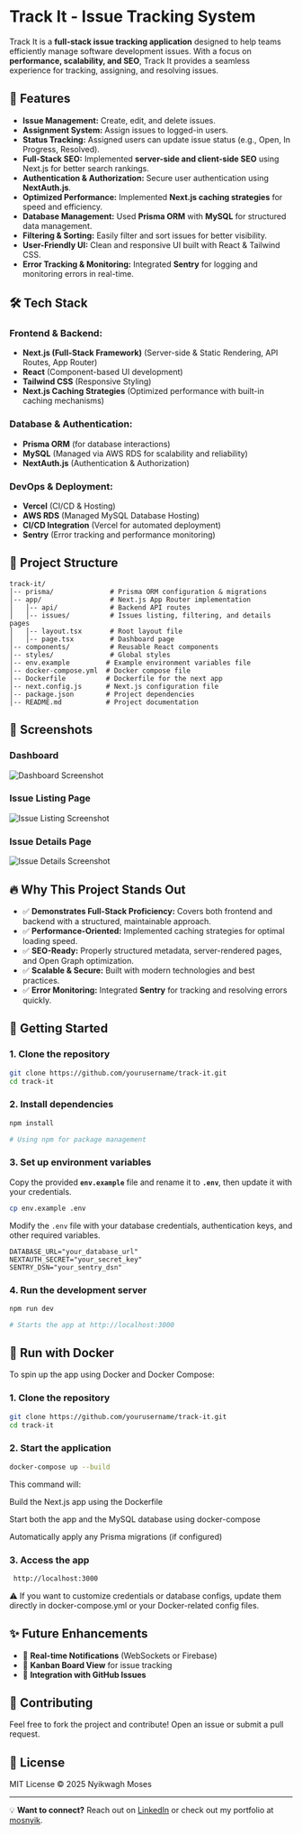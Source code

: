 # Track It - Issue Tracking System

Track It is a **full-stack issue tracking application** designed to help teams efficiently manage software development issues. With a focus on **performance, scalability, and SEO**, Track It provides a seamless experience for tracking, assigning, and resolving issues. 

<!-- ## 🚀 Live Demo
[Live Demo Link](#) (Replace with deployed link) -->

## 🎯 Features
- **Issue Management:** Create, edit, and delete issues.
- **Assignment System:** Assign issues to logged-in users.
- **Status Tracking:** Assigned users can update issue status (e.g., Open, In Progress, Resolved).
- **Full-Stack SEO:** Implemented **server-side and client-side SEO** using Next.js for better search rankings.
- **Authentication & Authorization:** Secure user authentication using **NextAuth.js**.
- **Optimized Performance:** Implemented **Next.js caching strategies** for speed and efficiency.
- **Database Management:** Used **Prisma ORM** with **MySQL** for structured data management.
- **Filtering & Sorting:** Easily filter and sort issues for better visibility.
- **User-Friendly UI:** Clean and responsive UI built with React & Tailwind CSS.
- **Error Tracking & Monitoring:** Integrated **Sentry** for logging and monitoring errors in real-time.

## 🛠️ Tech Stack
### **Frontend & Backend:**
- **Next.js (Full-Stack Framework)** (Server-side & Static Rendering, API Routes, App Router)
- **React** (Component-based UI development)
- **Tailwind CSS** (Responsive Styling)
- **Next.js Caching Strategies** (Optimized performance with built-in caching mechanisms)

### **Database & Authentication:**
- **Prisma ORM** (for database interactions)
- **MySQL** (Managed via AWS RDS for scalability and reliability)
- **NextAuth.js** (Authentication & Authorization)

### **DevOps & Deployment:**
- **Vercel** (CI/CD & Hosting)
- **AWS RDS** (Managed MySQL Database Hosting)
- **CI/CD Integration** (Vercel for automated deployment)
- **Sentry** (Error tracking and performance monitoring)

## 📂 Project Structure
```
track-it/
│-- prisma/              # Prisma ORM configuration & migrations
│-- app/                 # Next.js App Router implementation
│   │-- api/             # Backend API routes
│   │-- issues/          # Issues listing, filtering, and details pages
│   │-- layout.tsx       # Root layout file
│   │-- page.tsx         # Dashboard page
│-- components/          # Reusable React components
│-- styles/              # Global styles
│-- env.example         # Example environment variables file
│-- docker-compose.yml  # Docker compose file
│-- Dockerfile          # Dockerfile for the next app
│-- next.config.js      # Next.js configuration file
│-- package.json        # Project dependencies
│-- README.md           # Project documentation
```

## 📸 Screenshots
### Dashboard
![Dashboard Screenshot](#)

### Issue Listing Page
![Issue Listing Screenshot](#)

### Issue Details Page
![Issue Details Screenshot](#)

<!-- (Add screenshots to showcase the UI) -->

## 🔥 Why This Project Stands Out
- ✅ **Demonstrates Full-Stack Proficiency:** Covers both frontend and backend with a structured, maintainable approach.
- ✅ **Performance-Oriented:** Implemented caching strategies for optimal loading speed.
- ✅ **SEO-Ready:** Properly structured metadata, server-rendered pages, and Open Graph optimization.
- ✅ **Scalable & Secure:** Built with modern technologies and best practices.
- ✅ **Error Monitoring:** Integrated **Sentry** for tracking and resolving errors quickly.

## 🚀 Getting Started
### **1. Clone the repository**
```bash
git clone https://github.com/yourusername/track-it.git
cd track-it
```

### **2. Install dependencies**
```bash
npm install  

# Using npm for package management
```

### **3. Set up environment variables**
Copy the provided **`env.example`** file and rename it to **`.env`**, then update it with your credentials.
```bash
cp env.example .env
```
Modify the `.env` file with your database credentials, authentication keys, and other required variables.
```env
DATABASE_URL="your_database_url"
NEXTAUTH_SECRET="your_secret_key"
SENTRY_DSN="your_sentry_dsn"
```

### **4. Run the development server**
```bash
npm run dev  

# Starts the app at http://localhost:3000
```

## 🐳 Run with Docker

To spin up the app using Docker and Docker Compose:

  ### **1. Clone the repository**
  ```bash
  git clone https://github.com/yourusername/track-it.git
  cd track-it
  ```
  ### **2. Start the application**
  ```bash
  docker-compose up --build
  ```
This command will:

Build the Next.js app using the Dockerfile

Start both the app and the MySQL database using docker-compose

Automatically apply any Prisma migrations (if configured)
  ### **3. Access the app**
  ```bash
   http://localhost:3000
  ```
⚠️ If you want to customize credentials or database configs, update them directly in docker-compose.yml or your Docker-related config files.

## ✨ Future Enhancements
- 🌟 **Real-time Notifications** (WebSockets or Firebase)
- 🌟 **Kanban Board View** for issue tracking
- 🌟 **Integration with GitHub Issues**

## 🤝 Contributing
Feel free to fork the project and contribute! Open an issue or submit a pull request.

## 📝 License
MIT License © 2025 Nyikwagh Moses

---
💡 **Want to connect?** Reach out on [LinkedIn](https://www.linkedin.com/in/moses-nyikwagh-a29a25127/) or check out my portfolio at [mosnyik](https://mosnyik.vercel.app/).

